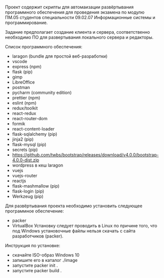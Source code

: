 Проект содержит скрипты для автомаизации развёртывания программного обеспечения
для проведения экзамена по модулю ПМ.05 студентов специальности 09.02.07 Информационные системы
и программирование.

Задание предполагает создание клиента и сервера, соответственно необходимо ПО для развертывания локального 
сервера и редакторы.

Список программного обеспечения:
+ laragon (bundle для простой веб-разработки)
+ vscode
+ express (npm)
+ flask (pip)
+ gimp 
+ LibreOffice
+ postman
+ pycharm (community edition)
+ prettier (npm)
+ eslint (npm)
+ redux/toolkit
+ react-redux
+ react-router-dom
+ formik
+ react-content-loader
+ flask-sqlalchemy (pip)
+ jinja2 (pip)
+ flask-mysql (pip)
+ secrets (pip)
+ https://github.com/twbs/bootstrap/releases/download/v4.0.0/bootstrap-4.0.0-dist.zip
+ wordpress в кеш laragon
+ vuejs
+ vuejs-router
+ reactjs
+ flask-mashmallow (pip)
+ flask-login (pip)
+ Werkzeug (pip)

Для развёртывания проекта необходимо установить следующее программное обеспечение:
- packer
- VirtualBox
Установку следует проводить в Linux по причине того, что под Windows установочные файлы нельзя скачать с сайта 
разработчиков (packer).

Инструкция по установке:
- скачайте ISO-образ Windows 10
- запишите его в каталог ./image
- запустите packer init .
- запустите packer build .
